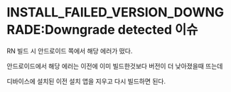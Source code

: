 # INSTALL_FAILED_VERSION_DOWNGRADE:Downgrade detected 이슈

RN 빌드 시 안드로이드 쪽에서 해당 에러가 떴다.

안드로이드에서 해당 에러는 이전에 이미 빌드한것보다 버전이 더 낮아졌을때 뜨는데

디바이스에 설치된 이전 설치 앱을 지우고 다시 빌드하면 된다.

